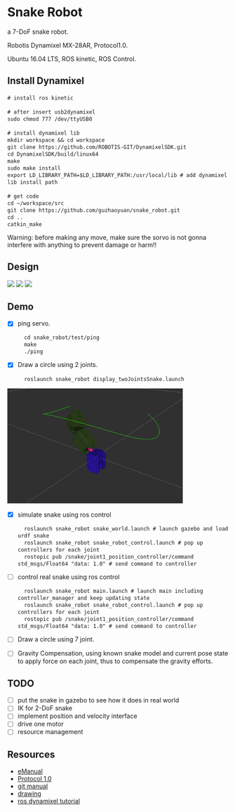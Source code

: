 # Snake Robot

a 7-DoF snake robot.

Robotis Dynamixel MX-28AR, Protocol1.0.

Ubuntu 16.04 LTS, ROS kinetic, ROS Control.

## Install Dynamixel

	# install ros kinetic

	# after insert usb2dynamixel
	sudo chmod 777 /dev/ttyUSB0
	
	# install dynamixel lib
	mkdir workspace && cd workspace
	git clone https://github.com/ROBOTIS-GIT/DynamixelSDK.git
	cd DynamixelSDK/build/linux64
	make
	sudo make install
	export LD_LIBRARY_PATH=$LD_LIBRARY_PATH:/usr/local/lib # add dynamixel lib install path
	
	# get code
	cd ~/workspace/src
	git clone https://github.com/guzhaoyuan/snake_robot.git
	cd ..
	catkin_make
	

Warning: before making any move, make sure the sorvo is not gonna interfere with anything to prevent damage or harm!!

## Design

<img src="meta/gif/single.gif" width="400">

<img src="meta/gif/double.gif" width="400">

<img src="meta/gif/snake.gif" width="400">

## Demo

- [x] ping servo.

		cd snake_robot/test/ping
		make
		./ping

- [x] Draw a circle using 2 joints.

		roslaunch snake_robot display_twoJointsSnake.launch 

<img src="meta/pic/demo2.png" width="400">

- [x] simulate snake using ros control

		roslaunch snake_robot snake_world.launch # launch gazebo and load urdf snake
		roslaunch snake_robot snake_robot_control.launch # pop up controllers for each joint
		rostopic pub /snake/joint1_position_controller/command std_msgs/Float64 "data: 1.0" # send command to controller

- [ ] control real snake using ros control

		roslaunch snake_robot main.launch # launch main including controller_manager and keep updating state
		roslaunch snake_robot snake_robot_control.launch # pop up controllers for each joint
		rostopic pub /snake/joint1_position_controller/command std_msgs/Float64 "data: 1.0" # send command to controller

- [ ] Draw a circle using 7 joint.
- [ ] Gravity Compensation, using known snake model and current pose state to apply force on each joint, thus to compensate the gravity efforts.

## TODO

- [ ] put the snake in gazebo to see how it does in real world
- [ ] IK for 2-DoF snake
- [ ] implement position and velocity interface
- [ ] drive one motor
- [ ] resource management

## Resources

- [eManual](http://support.robotis.com/en/product/actuator/dynamixel/mx_series/mx-28(2.0).htm)
- [Protocol 1.0](https://github.com/ROBOTIS-GIT/DynamixelSDK)
- [git manual](https://github.com/ROBOTIS-GIT/emanual/blob/master/docs/en/dxl/mx/mx-28-2.md)
- [drawing](https://github.com/ROBOTIS-GIT/emanual/blob/master/docs/en/dxl/mx/mx-28-2.md#drawings)
- [ros dynamixel tutorial](http://wiki.ros.org/dynamixel_controllers/Tutorials/Creating%20a%20joint%20torque%20controller)